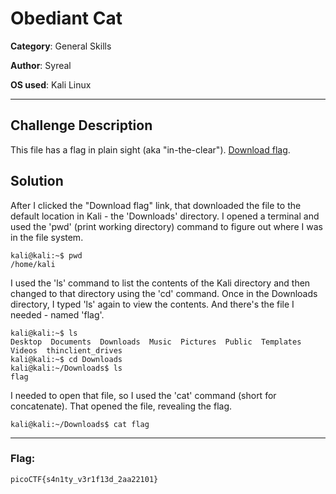 # Obediant Cat

**Category**: General Skills

**Author**: Syreal

**OS used**: Kali Linux

----

## Challenge Description
This file has a flag in plain sight (aka "in-the-clear"). [Download flag](http://www.com).

## Solution

After I clicked the "Download flag" link, that downloaded the file to the default location in Kali - the 'Downloads' directory. I opened a terminal and used
the 'pwd' (print working directory) command to figure out where I was in the file system.

```
kali@kali:~$ pwd
/home/kali
```

I used the 'ls' command to list the contents of the Kali directory and then changed to that directory using the 'cd' command. Once in the Downloads directory, I typed
'ls' again to view the contents. And there's the file I needed - named 'flag'.
```
kali@kali:~$ ls 
Desktop  Documents  Downloads  Music  Pictures  Public  Templates  Videos  thinclient_drives
kali@kali:~$ cd Downloads
kali@kali:~/Downloads$ ls
flag
```
I needed to open that file, so I used the 'cat' command (short for concatenate). That opened the file, revealing the flag.

```
kali@kali:~/Downloads$ cat flag
```
----

### Flag:
```
picoCTF{s4n1ty_v3r1f13d_2aa22101}
```


